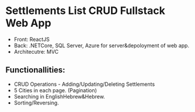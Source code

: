 # Settlements List CRUD Fullstack Web App

* Front: ReactJS
* Back: .NETCore, SQL Server, Azure for server&depoloyment of web app.
* Architecutre: MVC
## Functionallities:
* CRUD Operations - Adding/Updating/Deleting Settlements
* 5 Cities in each page. (Pagination)
* Searching in EnglishHebrew&Hebrew.
* Sorting/Reversing.
  

